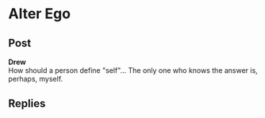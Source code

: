# Alter Ego
## Post
**Drew**<br>
How should a person define "self"... The only one who knows the answer is, perhaps, myself.
## Replies
